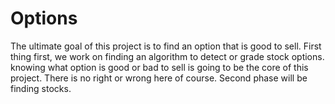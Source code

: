 # Options
The ultimate goal of this project is to find an option that is good to sell. First thing first, we work on finding an algorithm to detect or grade stock options. knowing what option is good or bad to sell is going to be the core of this project. There is no right or wrong here of course. Second phase will be finding stocks.
